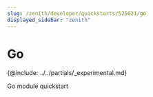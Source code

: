 ```yaml
---
slug: /zenith/developer/quickstarts/525021/go
displayed_sidebar: "zenith"
---
```


# Go

{@include: ../../partials/_experimental.md}

Go module quickstart
